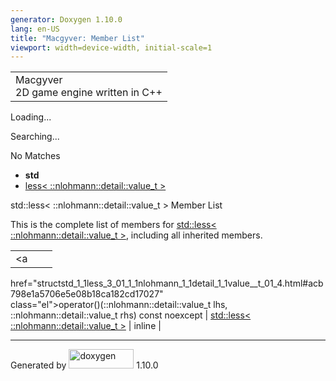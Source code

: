 ```yaml
---
generator: Doxygen 1.10.0
lang: en-US
title: "Macgyver: Member List"
viewport: width=device-width, initial-scale=1
---
```


<div id="top">

<div id="titlearea">

<table data-cellspacing="0" data-cellpadding="0">
<colgroup>
<col style="width: 100%" />
</colgroup>
<tbody>
<tr id="projectrow" class="odd">
<td id="projectalign"><div id="projectname">
Macgyver
</div>
<div id="projectbrief">
2D game engine written in C++
</div></td>
</tr>
</tbody>
</table>

</div>

<div id="main-nav">

</div>

<div id="MSearchSelectWindow"
onmouseover="return searchBox.OnSearchSelectShow()"
onmouseout="return searchBox.OnSearchSelectHide()"
onkeydown="return searchBox.OnSearchSelectKey(event)">

</div>

<div id="MSearchResultsWindow">

<div id="MSearchResults">

<div class="SRPage">

<div id="SRIndex">

<div id="SRResults">

</div>

<div id="Loading" class="SRStatus">

Loading...

</div>

<div id="Searching" class="SRStatus">

Searching...

</div>

<div id="NoMatches" class="SRStatus">

No Matches

</div>

</div>

</div>

</div>

</div>

<div id="nav-path" class="navpath">

- **std**
- <a
  href="structstd_1_1less_3_01_1_1nlohmann_1_1detail_1_1value__t_01_4.html"
  class="el">less&lt; ::nlohmann::detail::value_t &gt;</a>

</div>

</div>

<div class="header">

<div class="headertitle">

<div class="title">

std::less\< ::nlohmann::detail::value_t \> Member List

</div>

</div>

</div>

<div class="contents">

This is the complete list of members for <a
href="structstd_1_1less_3_01_1_1nlohmann_1_1detail_1_1value__t_01_4.html"
class="el">std::less&lt; ::nlohmann::detail::value_t &gt;</a>, including
all inherited members.

|                                                                                                             |                                                                           |                                    |
|-------------------------------------------------------------------------------------------------------------|---------------------------------------------------------------------------|------------------------------------|
| <a                                                                                                          
 href="structstd_1_1less_3_01_1_1nlohmann_1_1detail_1_1value__t_01_4.html#acb798e1a5706e5e08b18ca182cd17027"  
 class="el">operator()</a>(::nlohmann::detail::value_t lhs, ::nlohmann::detail::value_t rhs) const noexcept   | <a                                                                        
                                                                                                               href="structstd_1_1less_3_01_1_1nlohmann_1_1detail_1_1value__t_01_4.html"  
                                                                                                               class="el">std::less&lt; ::nlohmann::detail::value_t &gt;</a>              | <span class="mlabel">inline</span> |

</div>

------------------------------------------------------------------------

<span class="small">Generated
by [<img src="doxygen.svg" class="footer" width="104" height="31"
alt="doxygen" />](https://www.doxygen.org/index.html) 1.10.0</span>
